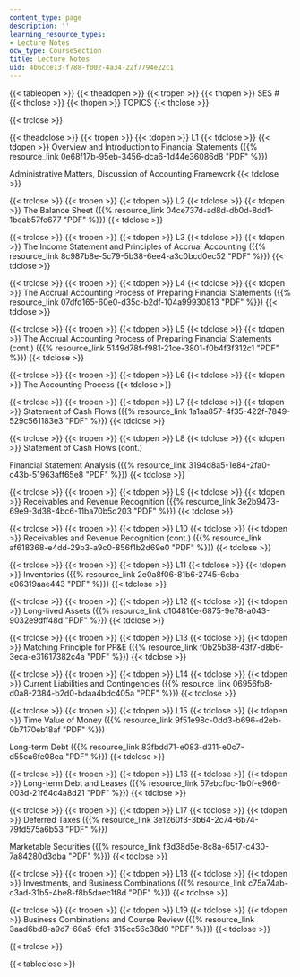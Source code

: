 ```yaml
---
content_type: page
description: ''
learning_resource_types:
- Lecture Notes
ocw_type: CourseSection
title: Lecture Notes
uid: 4b6cce13-f788-f002-4a34-22f7794e22c1
---
```


{{< tableopen >}}
{{< theadopen >}}
{{< tropen >}}
{{< thopen >}}
SES #
{{< thclose >}}
{{< thopen >}}
TOPICS
{{< thclose >}}

{{< trclose >}}

{{< theadclose >}}
{{< tropen >}}
{{< tdopen >}}
L1
{{< tdclose >}}
{{< tdopen >}}
Overview and Introduction to Financial Statements ({{% resource_link 0e68f17b-95eb-3456-dca6-1d44e36086d8 "PDF" %}})  
  
Administrative Matters, Discussion of Accounting Framework
{{< tdclose >}}

{{< trclose >}}
{{< tropen >}}
{{< tdopen >}}
L2
{{< tdclose >}}
{{< tdopen >}}
The Balance Sheet ({{% resource_link 04ce737d-ad8d-db0d-8dd1-1beab57fc677 "PDF" %}})
{{< tdclose >}}

{{< trclose >}}
{{< tropen >}}
{{< tdopen >}}
L3
{{< tdclose >}}
{{< tdopen >}}
The Income Statement and Principles of Accrual Accounting ({{% resource_link 8c987b8e-5c79-5b38-6ee4-a3c0bcd0ec52 "PDF" %}})
{{< tdclose >}}

{{< trclose >}}
{{< tropen >}}
{{< tdopen >}}
L4
{{< tdclose >}}
{{< tdopen >}}
The Accrual Accounting Process of Preparing Financial Statements ({{% resource_link 07dfd165-60e0-d35c-b2df-104a99930813 "PDF" %}})
{{< tdclose >}}

{{< trclose >}}
{{< tropen >}}
{{< tdopen >}}
L5
{{< tdclose >}}
{{< tdopen >}}
The Accrual Accounting Process of Preparing Financial Statements (cont.) ({{% resource_link 5149d78f-f981-21ce-3801-f0b4f3f312c1 "PDF" %}})
{{< tdclose >}}

{{< trclose >}}
{{< tropen >}}
{{< tdopen >}}
L6
{{< tdclose >}}
{{< tdopen >}}
The Accounting Process
{{< tdclose >}}

{{< trclose >}}
{{< tropen >}}
{{< tdopen >}}
L7
{{< tdclose >}}
{{< tdopen >}}
Statement of Cash Flows ({{% resource_link 1a1aa857-4f35-422f-7849-529c561183e3 "PDF" %}})
{{< tdclose >}}

{{< trclose >}}
{{< tropen >}}
{{< tdopen >}}
L8
{{< tdclose >}}
{{< tdopen >}}
Statement of Cash Flows (cont.)  
  
Financial Statement Analysis ({{% resource_link 3194d8a5-1e84-2fa0-c43b-51963aff65e8 "PDF" %}})
{{< tdclose >}}

{{< trclose >}}
{{< tropen >}}
{{< tdopen >}}
L9
{{< tdclose >}}
{{< tdopen >}}
Receivables and Revenue Recognition ({{% resource_link 3e2b9473-69e9-3d38-4bc6-11ba70b5d203 "PDF" %}})
{{< tdclose >}}

{{< trclose >}}
{{< tropen >}}
{{< tdopen >}}
L10
{{< tdclose >}}
{{< tdopen >}}
Receivables and Revenue Recognition (cont.) ({{% resource_link af618368-e4dd-29b3-a9c0-856f1b2d69e0 "PDF" %}})
{{< tdclose >}}

{{< trclose >}}
{{< tropen >}}
{{< tdopen >}}
L11
{{< tdclose >}}
{{< tdopen >}}
Inventories ({{% resource_link 2e0a8f06-81b6-2745-6cba-e06319aae443 "PDF" %}})
{{< tdclose >}}

{{< trclose >}}
{{< tropen >}}
{{< tdopen >}}
L12
{{< tdclose >}}
{{< tdopen >}}
Long-lived Assets ({{% resource_link d104816e-6875-9e78-a043-9032e9dff48d "PDF" %}})
{{< tdclose >}}

{{< trclose >}}
{{< tropen >}}
{{< tdopen >}}
L13
{{< tdclose >}}
{{< tdopen >}}
Matching Principle for PP&E ({{% resource_link f0b25b38-43f7-d8b6-3eca-e31617382c4a "PDF" %}})
{{< tdclose >}}

{{< trclose >}}
{{< tropen >}}
{{< tdopen >}}
L14
{{< tdclose >}}
{{< tdopen >}}
Current Liabilities and Contingencies ({{% resource_link 06956fb8-d0a8-2384-b2d0-bdaa4bdc405a "PDF" %}})
{{< tdclose >}}

{{< trclose >}}
{{< tropen >}}
{{< tdopen >}}
L15
{{< tdclose >}}
{{< tdopen >}}
Time Value of Money ({{% resource_link 9f51e98c-0dd3-b696-d2eb-0b7170eb18af "PDF" %}})  
  
Long-term Debt ({{% resource_link 83fbdd71-e083-d311-e0c7-d55ca6fe08ea "PDF" %}})
{{< tdclose >}}

{{< trclose >}}
{{< tropen >}}
{{< tdopen >}}
L16
{{< tdclose >}}
{{< tdopen >}}
Long-term Debt and Leases ({{% resource_link 57ebcfbc-1b0f-e966-003d-21f64c4a8d21 "PDF" %}})
{{< tdclose >}}

{{< trclose >}}
{{< tropen >}}
{{< tdopen >}}
L17
{{< tdclose >}}
{{< tdopen >}}
Deferred Taxes ({{% resource_link 3e1260f3-3b64-2c74-6b74-79fd575a6b53 "PDF" %}})  
  
Marketable Securities ({{% resource_link f3d38d5e-8c8a-6517-c430-7a84280d3dba "PDF" %}})
{{< tdclose >}}

{{< trclose >}}
{{< tropen >}}
{{< tdopen >}}
L18
{{< tdclose >}}
{{< tdopen >}}
Investments, and Business Combinations ({{% resource_link c75a74ab-c3ad-31b5-4be8-f8b5daec1f8d "PDF" %}})
{{< tdclose >}}

{{< trclose >}}
{{< tropen >}}
{{< tdopen >}}
L19
{{< tdclose >}}
{{< tdopen >}}
Business Combinations and Course Review ({{% resource_link 3aad6bd8-a9d7-66a5-6fc1-315cc56c38d0 "PDF" %}})
{{< tdclose >}}

{{< trclose >}}

{{< tableclose >}}